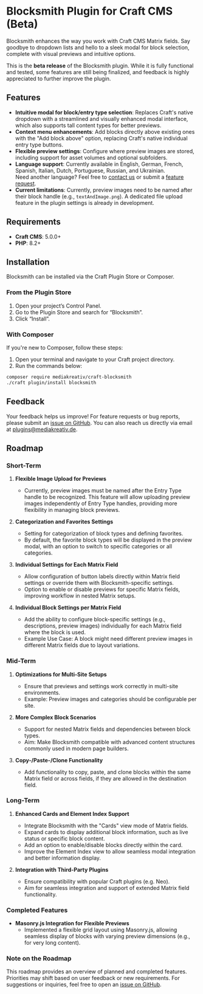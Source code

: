 # Blocksmith Plugin for Craft CMS (Beta)

Blocksmith enhances the way you work with Craft CMS Matrix fields. Say goodbye to dropdown lists and hello to a sleek modal for block selection, complete with visual previews and intuitive options.

This is the **beta release** of the Blocksmith plugin. While it is fully functional and tested, some features are still being finalized, and feedback is highly appreciated to further improve the plugin.

## Features

- **Intuitive modal for block/entry type selection**: Replaces Craft's native dropdown with a streamlined and visually enhanced modal interface, which also supports tall content types for better previews.
- **Context menu enhancements**: Add blocks directly above existing ones with the "Add block above" option, replacing Craft's native individual entry type buttons.
- **Flexible preview settings**: Configure where preview images are stored, including support for asset volumes and optional subfolders.
- **Language support**: Currently available in English, German, French, Spanish, Italian, Dutch, Portuguese, Russian, and Ukrainian.  
  Need another language? Feel free to [contact us](mailto:plugins@mediakreativ.de) or submit a [feature request](https://github.com/mediakreativ/craft-blocksmith/issues).
- **Current limitations**: Currently, preview images need to be named after their block handle (e.g., `textAndImage.png`). A dedicated file upload feature in the plugin settings is already in development.

## Requirements

- **Craft CMS**: 5.0.0+
- **PHP**: 8.2+

## Installation

Blocksmith can be installed via the Craft Plugin Store or Composer.

### From the Plugin Store

1. Open your project’s Control Panel.
2. Go to the Plugin Store and search for “Blocksmith”.
3. Click “Install”.

### With Composer

If you're new to Composer, follow these steps:

1. Open your terminal and navigate to your Craft project directory.
2. Run the commands below:

```bash
composer require mediakreativ/craft-blocksmith
./craft plugin/install blocksmith
```

## Feedback

Your feedback helps us improve!
For feature requests or bug reports, please submit an [issue on GitHub](https://github.com/mediakreativ/craft-blocksmith/issues).
You can also reach us directly via email at [plugins@mediakreativ.de](mailto:plugins@mediakreativ.de).


## **Roadmap**

### **Short-Term**

1. **Flexible Image Upload for Previews**
   - Currently, preview images must be named after the Entry Type handle to be recognized. This feature will allow uploading preview images independently of Entry Type handles, providing more flexibility in managing block previews.

2. **Categorization and Favorites Settings**
   - Setting for categorization of block types and defining favorites.
   - By default, the favorite block types will be displayed in the preview modal, with an option to switch to specific categories or all categories.

3. **Individual Settings for Each Matrix Field**
   - Allow configuration of button labels directly within Matrix field settings or override them with Blocksmith-specific settings.
   - Option to enable or disable previews for specific Matrix fields, improving workflow in nested Matrix setups.
  
4. **Individual Block Settings per Matrix Field**
   - Add the ability to configure block-specific settings (e.g., descriptions, preview images) individually for each Matrix field where the block is used.
   - Example Use Case: A block might need different preview images in different Matrix fields due to layout variations.

### **Mid-Term**

1. **Optimizations for Multi-Site Setups**
   - Ensure that previews and settings work correctly in multi-site environments.
   - Example: Preview images and categories should be configurable per site.

2. **More Complex Block Scenarios**
   - Support for nested Matrix fields and dependencies between block types.
   - Aim: Make Blocksmith compatible with advanced content structures commonly used in modern page builders.

3. **Copy-/Paste-/Clone Functionality**
   - Add functionality to copy, paste, and clone blocks within the same Matrix field or across fields, if they are allowed in the destination field.


### **Long-Term**

1. **Enhanced Cards and Element Index Support**
   - Integrate Blocksmith with the "Cards" view mode of Matrix fields.
   - Expand cards to display additional block information, such as live status or specific block content.
   - Add an option to enable/disable blocks directly within the card.
   - Improve the Element Index view to allow seamless modal integration and better information display.

2. **Integration with Third-Party Plugins**
   - Ensure compatibility with popular Craft plugins (e.g. Neo).
   - Aim for seamless integration and support of extended Matrix field functionality.


### **Completed Features**

- **Masonry.js Integration for Flexible Previews**
  - Implemented a flexible grid layout using Masonry.js, allowing seamless display of blocks with varying preview dimensions (e.g., for very long content).


### **Note on the Roadmap**

This roadmap provides an overview of planned and completed features. Priorities may shift based on user feedback or new requirements. For suggestions or inquiries, feel free to open an [issue on GitHub](https://github.com/mediakreativ/craft-blocksmith/issues).
